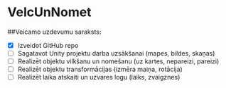 # VelcUnNomet
##Veicamo uzdevumu saraksts:
- [x] Izveidot GitHub repo 
- [ ] Sagatavot Unity projektu darba uzsākšanai (mapes, bildes, skaņas)
- [ ] Realizēt objektu vilkšanu un nomešanu (uz kartes, nepareizi, pareizi)
- [ ] Realizēt objektu transformācijas (izmēra maiņa, rotācija)
- [ ] Realizēt laika atskaiti un uzvares logu (laiks, zvaigznes)

